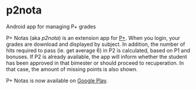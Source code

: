 # p2nota
Android app for managing P+ grades

P+ Notas (aka _p2nota_) is an extension app for [P+](https://play.google.com/store/apps/details?id=com.daitangroup.poliedro.activitymanager). When you login, your grades are download and displayed by subject. In addition, the number of hits required to pass (ie. get average 6) in P2 is calculated, based on P1 and bonuses. If P2 is already available, the app will inform whether the student has been approved in that bimester or should proceed to recuperation. In that case, the amount of missing points is also shown.

P+ Notas is now available on [Google Play](https://play.google.com/store/apps/details?id=com.p2nota.android).
